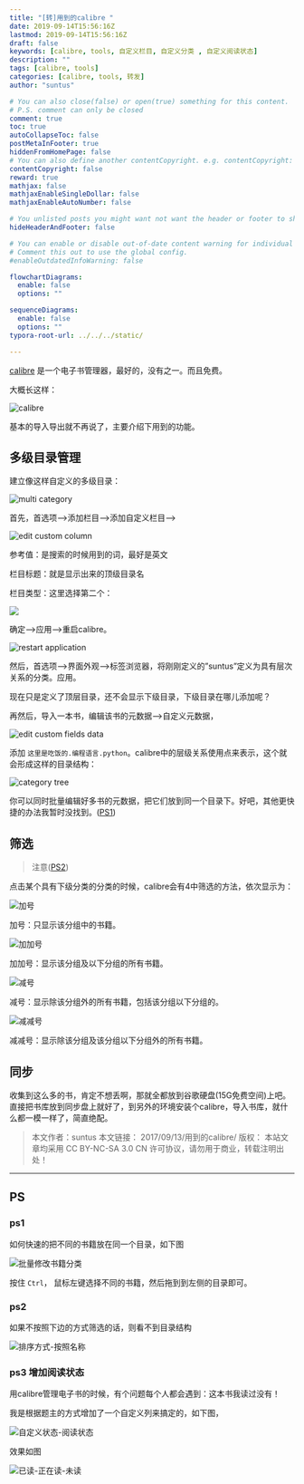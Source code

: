 ```yaml
---
title: "[转]用到的calibre "
date: 2019-09-14T15:56:16Z
lastmod: 2019-09-14T15:56:16Z
draft: false
keywords: [calibre, tools, 自定义栏目, 自定义分类 , 自定义阅读状态]
description: ""
tags: [calibre, tools]
categories: [calibre, tools, 转发]
author: "suntus"

# You can also close(false) or open(true) something for this content.
# P.S. comment can only be closed
comment: true
toc: true
autoCollapseToc: false
postMetaInFooter: true
hiddenFromHomePage: false
# You can also define another contentCopyright. e.g. contentCopyright: "This is another copyright."
contentCopyright: false
reward: true
mathjax: false
mathjaxEnableSingleDollar: false
mathjaxEnableAutoNumber: false

# You unlisted posts you might want not want the header or footer to show
hideHeaderAndFooter: false

# You can enable or disable out-of-date content warning for individual post.
# Comment this out to use the global config.
#enableOutdatedInfoWarning: false

flowchartDiagrams:
  enable: false
  options: ""

sequenceDiagrams: 
  enable: false
  options: ""
typora-root-url: ../../../static/

---
```


[calibre](https://calibre-ebook.com/) 是一个电子书管理器，最好的，没有之一。而且免费。

大概长这样：

![calibre](/images/calibre-category/1.png)

基本的导入导出就不再说了，主要介绍下用到的功能。

## 多级目录管理

建立像这样自定义的多级目录：

![multi category](/images/calibre-category/2.png)

首先，首选项—>添加栏目—>添加自定义栏目—>

![edit custom column](/images/calibre-category/3.png)

参考值：是搜索的时候用到的词，最好是英文

栏目标题：就是显示出来的顶级目录名

栏目类型：这里选择第二个：

![](/images/calibre-category/4.png)

确定—->应用—>重启calibre。

![restart application](/images/calibre-category/5.png)

然后，首选项—>界面外观—>标签浏览器，将刚刚定义的”suntus”定义为具有层次关系的分类。应用。

现在只是定义了顶层目录，还不会显示下级目录，下级目录在哪儿添加呢？


再然后，导入一本书，编辑该书的元数据—>自定义元数据，

![edit custom fields data](/images/calibre-category/6.png)

添加 `这里是吃饭的.编程语言.python`。calibre中的层级关系使用点来表示，这个就会形成这样的目录结构：

![category tree](/images/calibre-category/7.png)

你可以同时批量编辑好多书的元数据，把它们放到同一个目录下。好吧，其他更快捷的办法我暂时没找到。([PS1](#ps1))

## 筛选

> 注意([PS2](#ps2))

点击某个具有下级分类的分类的时候，calibre会有4中筛选的方法，依次显示为：

![加号](/images/calibre-category/8.png)

加号：只显示该分组中的书籍。

![加加号](/images/calibre-category/9.png)

加加号：显示该分组及以下分组的所有书籍。

![减号](/images/calibre-category/7.png)

减号：显示除该分组外的所有书籍，包括该分组以下分组的。

![减减号](/images/calibre-category/7.png)

减减号：显示除该分组及该分组以下分组外的所有书籍。

## 同步

收集到这么多的书，肯定不想丢啊，那就全都放到谷歌硬盘(15G免费空间)上吧。直接把书库放到同步盘上就好了，到另外的环境安装个calibre，导入书库，就什么都一模一样了，简直绝配。

>本文作者：suntus
>本文链接： 2017/09/13/用到的calibre/
>版权： 本站文章均采用 CC BY-NC-SA 3.0 CN 许可协议，请勿用于商业，转载注明出处！

----

## PS

### ps1

如何快速的把不同的书籍放在同一个目录，如下图

![批量修改书籍分类](/images/calibre-category/13.png)

按住 `Ctrl`， 鼠标左键选择不同的书籍，然后拖到到左侧的目录即可。

### ps2

如果不按照下边的方式筛选的话，则看不到目录结构

![排序方式-按照名称](/images/calibre-category/12.png)

### ps3 增加阅读状态

用calibre管理电子书的时候，有个问题每个人都会遇到：这本书我读过没有！

我是根据题主的方式增加了一个自定义列来搞定的，如下图，

![自定义状态-阅读状态](/images/calibre-category/14.png)

效果如图

![已读-正在读-未读](/images/calibre-category/15.png)